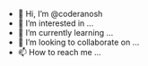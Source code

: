 - 👋 Hi, I’m @coderanosh
- 👀 I’m interested in ...
- 🌱 I’m currently learning ...
- 💞️ I’m looking to collaborate on ...
- 📫 How to reach me ...

<!---
coderanosh/coderanosh is a ✨ special ✨ repository because its `README.md` (this file) appears on your GitHub profile.
You can click the Preview link to take a look at your changes.
--->
